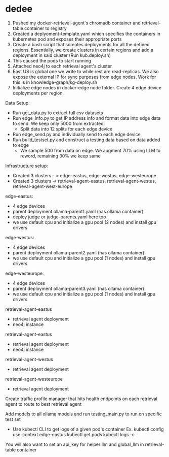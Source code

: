 # dedee
1. Pushed my docker-retrieval-agent's chromadb container and retrieval-table container to registry
2. Created a deplyoment-template.yaml which specifies the containers in kubernetes pod and exposes their appropriate ports
3. Create a bash script that screates deployments for all the defined regions. Essentially, we create clusters in certain regions
and add a deployment in said cluster (Run kub.deploy.sh)
4. This caused the pods to start running
5. Attached neo4j to each retrieval agent's cluster
6. East US is global one we write to while rest are read-replicas. We also expose the external IP for sync purposes from edge nodes. Work for this is in knowledge-graph/kg-deploy.sh
7. Initialize edge nodes in docker-edge node folder. Create 4 edge device deployments per region.

Data Setup:
- Run get_data.py to extract full csv datasets
- Run edge_info.py to get IP address info and format data into edge data to send. We keep only 5000 from extracted.
    - Split data into 12 splits for each edge device
- Run edge_send.py and individually send to each edge device
- Run build_testset.py and construct a testing data based on data added to edge
    - We sample 500 from data on edge. We augment 70% using LLM to reword, remaining 30% we keep same

Infrastructure setup:
- Created 3 clusters - > edge-eastus, edge-westus, edge-westeurope
- Created 3 clusters -> retrieval-agent-eastus, retrieval-agent-westus, retrieval-agent-west-europe

edge-eastus:
- 4 edge devices
- parent deployment ollama-parent1.yaml (has ollama container)
- deploy judge or judge-parents.yaml here too
- we use default cpu and initialize a gpu pool (2 nodes) and install gpu drivers

edge-westus:
- 4 edge devices
- parent deployment ollama-parent2.yaml (has ollama container)
- we use default cpu and initialize a gpu pool (1 nodes) and install gpu drivers


edge-westeurope:
- 4 edge devices
- parent deployment ollama-parent3.yaml (has ollama container)
- we use default cpu and initialize a gpu pool (1 nodes) and install gpu drivers

retrieval-agent-eastus
- retrieval agent deployment
- neo4j instance

retrieval-agent-eastus
- retrieval agent deployment
- neo4j instance

retrieval-agent-westus
- retrieval agent deployment

retrieval-agent-westeurope
- retrieval agent deployment

Create traffic profile manager that hits health endpoints on each retrieval agent
to route to best retrieval agent

Add models to all ollama models and run testing_main.py to run on specific test set
- Use kubectl CLI to get logs of a given pod's container
Ex. kubectl config use-context edge-eastus
    kubectl get pods
    kubectl logs <pod-name> -c <container-name>


You will also want to set an api_key for helper llm and global_llm in retrieval-table container